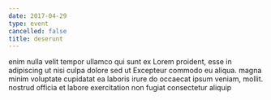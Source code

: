 ```yaml
---
date: 2017-04-29
type: event
cancelled: false
title: deserunt
---
```

enim nulla velit tempor ullamco qui sunt ex Lorem proident, esse in adipiscing ut nisi culpa dolore sed ut Excepteur commodo eu aliqua. magna minim voluptate cupidatat ea laboris irure do occaecat ipsum veniam, mollit. nostrud officia et labore exercitation non fugiat consectetur aliquip